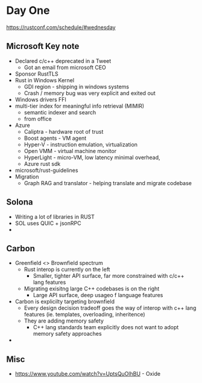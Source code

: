 # Day One

https://rustconf.com/schedule/#wednesday

## Microsoft Key note

* Declared c/c++ deprecated in a Tweet
  * Got an email from microsoft CEO
* Sponsor RustTLS
* Rust in Windows Kernel
  * GDI region - shipping in windows systems
  * Crash / memory bug was very explicit and exited out
* Windows drivers FFI
* multi-tier index for meaningful info retrieval (MIMIR)
  * semantic indexer and search
  * from office
* Azure
  * Caliptra - hardware root of trust
  * Boost agents - VM agent
  * Hyper-V - instruction emulation, virtualization
  * Open VMM - virtual machine monitor
  * HyperLight - micro-VM, low latency minimal overhead, 
  * Azure rust sdk
* microsoft/rust-guidelines
* Migration
  * Graph RAG and translator - helping translate and migrate codebase
  
## Solona

* Writing a lot of libraries in RUST
* SOL uses QUIC + jsonRPC
* 

## Carbon

* Greenfield <> Brownfield spectrum
  * Rust interop is currently on the left
    * Smaller, tighter API surface, far more constrained with c/c++ lang features
  * Migrating exisitng large C++ codebases is on the right
    * Large API surface, deep usageo f language features
* Carbon is explicilty targeting brownfield
  * Every design decision tradeoff goes the way of interop with c++ lang features (ie. templates, overloading, inheritence)
  * They are adding memory safety
    * C++ lang standards team explicitly does not want to adopt memory safety approaches
* 

## Misc

* https://www.youtube.com/watch?v=UptsQuOlhBU - Oxide